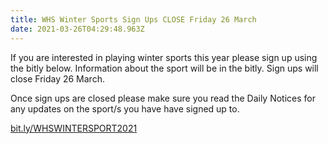 ```yaml
---
title: WHS Winter Sports Sign Ups CLOSE Friday 26 March
date: 2021-03-26T04:29:48.963Z
---
```

If you are interested in playing winter sports this year please sign up using the bitly below. Information about the sport will be in the bitly.
Sign ups will close Friday 26 March.

Once sign ups are closed please make sure you read the Daily Notices for any updates on the sport/s you have have signed up to.

[bit.ly/WHSWINTERSPORT2021](https://docs.google.com/forms/d/e/1FAIpQLScslDJ2erP1fpvXXakFsvMGP0KH_SfaPX_AmaYUOyAVDsL3pg/viewform)